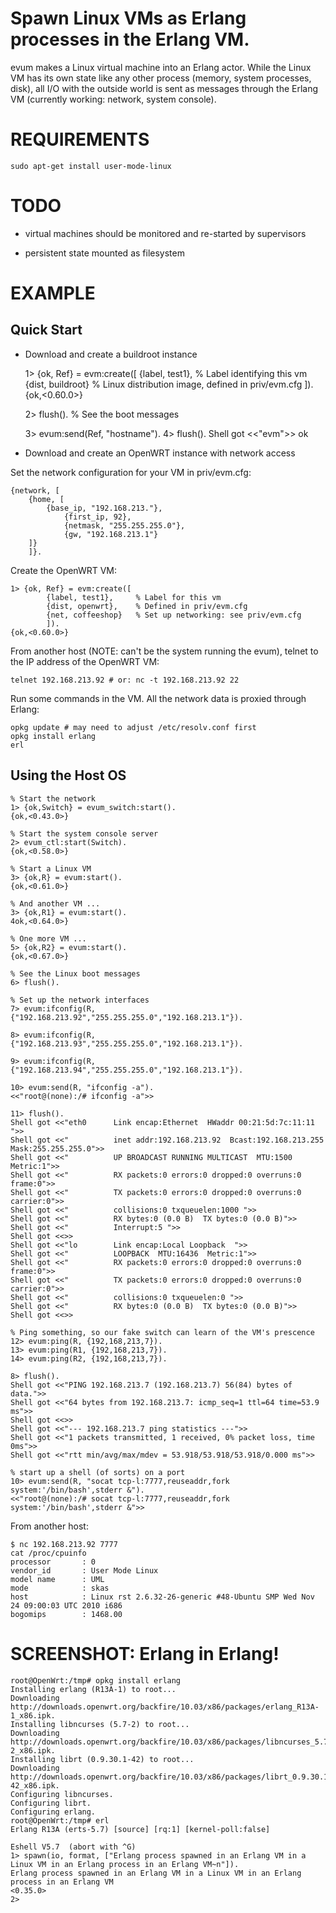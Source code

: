 
# Spawn Linux VMs as Erlang processes in the Erlang VM.

evum makes a Linux virtual machine into an Erlang actor. While the Linux
VM has its own state like any other process (memory, system processes,
disk), all I/O with the outside world is sent as messages through the
Erlang VM (currently working: network, system console).


# REQUIREMENTS

    sudo apt-get install user-mode-linux


# TODO

* virtual machines should be monitored and re-started by supervisors

* persistent state mounted as filesystem


# EXAMPLE

## Quick Start

* Download and create a buildroot instance

    1> {ok, Ref} = evm:create([
            {label, test1},     % Label identifying this vm
            {dist, buildroot}   % Linux distribution image, defined in priv/evm.cfg
            ]).
    {ok,<0.60.0>}

    2> flush(). % See the boot messages

    3> evum:send(Ref, "hostname").
    4> flush().
    Shell got <<"evm">>
    ok



* Download and create an OpenWRT instance with network access

Set the network configuration for your VM in priv/evm.cfg:

    {network, [
        {home, [
            {base_ip, "192.168.213."},
                {first_ip, 92},
                {netmask, "255.255.255.0"},
                {gw, "192.168.213.1"}
        ]}
        ]}.

Create the OpenWRT VM:

    1> {ok, Ref} = evm:create([
            {label, test1},     % Label for this vm
            {dist, openwrt},    % Defined in priv/evm.cfg
            {net, coffeeshop}   % Set up networking: see priv/evm.cfg
            ]).
    {ok,<0.60.0>}

From another host (NOTE: can't be the system running the evum), telnet
to the IP address of the OpenWRT VM:

    telnet 192.168.213.92 # or: nc -t 192.168.213.92 22

Run some commands in the VM. All the network data is proxied through
Erlang:

    opkg update # may need to adjust /etc/resolv.conf first
    opkg install erlang
    erl


## Using the Host OS

    % Start the network
    1> {ok,Switch} = evum_switch:start().
    {ok,<0.43.0>}
    
    % Start the system console server
    2> evum_ctl:start(Switch).
    {ok,<0.58.0>}
    
    % Start a Linux VM
    3> {ok,R} = evum:start().
    {ok,<0.61.0>}
    
    % And another VM ...
    3> {ok,R1} = evum:start().
    4ok,<0.64.0>}
    
    % One more VM ...
    5> {ok,R2} = evum:start().
    {ok,<0.67.0>}
    
    % See the Linux boot messages
    6> flush().
    
    % Set up the network interfaces
    7> evum:ifconfig(R, {"192.168.213.92","255.255.255.0","192.168.213.1"}).
    
    8> evum:ifconfig(R, {"192.168.213.93","255.255.255.0","192.168.213.1"}).
    
    9> evum:ifconfig(R, {"192.168.213.94","255.255.255.0","192.168.213.1"}).
    
    10> evum:send(R, "ifconfig -a").
    <<"root@(none):/# ifconfig -a">>
    
    11> flush().
    Shell got <<"eth0      Link encap:Ethernet  HWaddr 00:21:5d:7c:11:11  ">>
    Shell got <<"          inet addr:192.168.213.92  Bcast:192.168.213.255  Mask:255.255.255.0">>
    Shell got <<"          UP BROADCAST RUNNING MULTICAST  MTU:1500  Metric:1">>
    Shell got <<"          RX packets:0 errors:0 dropped:0 overruns:0 frame:0">>
    Shell got <<"          TX packets:0 errors:0 dropped:0 overruns:0 carrier:0">>
    Shell got <<"          collisions:0 txqueuelen:1000 ">>
    Shell got <<"          RX bytes:0 (0.0 B)  TX bytes:0 (0.0 B)">>
    Shell got <<"          Interrupt:5 ">>
    Shell got <<>>
    Shell got <<"lo        Link encap:Local Loopback  ">>
    Shell got <<"          LOOPBACK  MTU:16436  Metric:1">>
    Shell got <<"          RX packets:0 errors:0 dropped:0 overruns:0 frame:0">>
    Shell got <<"          TX packets:0 errors:0 dropped:0 overruns:0 carrier:0">>
    Shell got <<"          collisions:0 txqueuelen:0 ">>
    Shell got <<"          RX bytes:0 (0.0 B)  TX bytes:0 (0.0 B)">>
    Shell got <<>>
    
    % Ping something, so our fake switch can learn of the VM's prescence
    12> evum:ping(R, {192,168,213,7}).
    13> evum:ping(R1, {192,168,213,7}).
    14> evum:ping(R2, {192,168,213,7}).
    
    8> flush().
    Shell got <<"PING 192.168.213.7 (192.168.213.7) 56(84) bytes of data.">>
    Shell got <<"64 bytes from 192.168.213.7: icmp_seq=1 ttl=64 time=53.9 ms">>
    Shell got <<>>
    Shell got <<"--- 192.168.213.7 ping statistics ---">>
    Shell got <<"1 packets transmitted, 1 received, 0% packet loss, time 0ms">>
    Shell got <<"rtt min/avg/max/mdev = 53.918/53.918/53.918/0.000 ms">>
    
    % start up a shell (of sorts) on a port
    10> evum:send(R, "socat tcp-l:7777,reuseaddr,fork system:'/bin/bash',stderr &").
    <<"root@(none):/# socat tcp-l:7777,reuseaddr,fork system:'/bin/bash',stderr &">>

From another host:

    $ nc 192.168.213.92 7777
    cat /proc/cpuinfo
    processor       : 0
    vendor_id       : User Mode Linux
    model name      : UML
    mode            : skas
    host            : Linux rst 2.6.32-26-generic #48-Ubuntu SMP Wed Nov 24 09:00:03 UTC 2010 i686
    bogomips        : 1468.00


# SCREENSHOT: Erlang in Erlang!

    root@OpenWrt:/tmp# opkg install erlang
    Installing erlang (R13A-1) to root...
    Downloading http://downloads.openwrt.org/backfire/10.03/x86/packages/erlang_R13A-1_x86.ipk.
    Installing libncurses (5.7-2) to root...
    Downloading http://downloads.openwrt.org/backfire/10.03/x86/packages/libncurses_5.7-2_x86.ipk.
    Installing librt (0.9.30.1-42) to root...
    Downloading http://downloads.openwrt.org/backfire/10.03/x86/packages/librt_0.9.30.1-42_x86.ipk.
    Configuring libncurses.
    Configuring librt.
    Configuring erlang.
    root@OpenWrt:/tmp# erl
    Erlang R13A (erts-5.7) [source] [rq:1] [kernel-poll:false]
    
    Eshell V5.7  (abort with ^G)
    1> spawn(io, format, ["Erlang process spawned in an Erlang VM in a Linux VM in an Erlang process in an Erlang VM~n"]).
    Erlang process spawned in an Erlang VM in a Linux VM in an Erlang process in an Erlang VM
    <0.35.0>
    2>

